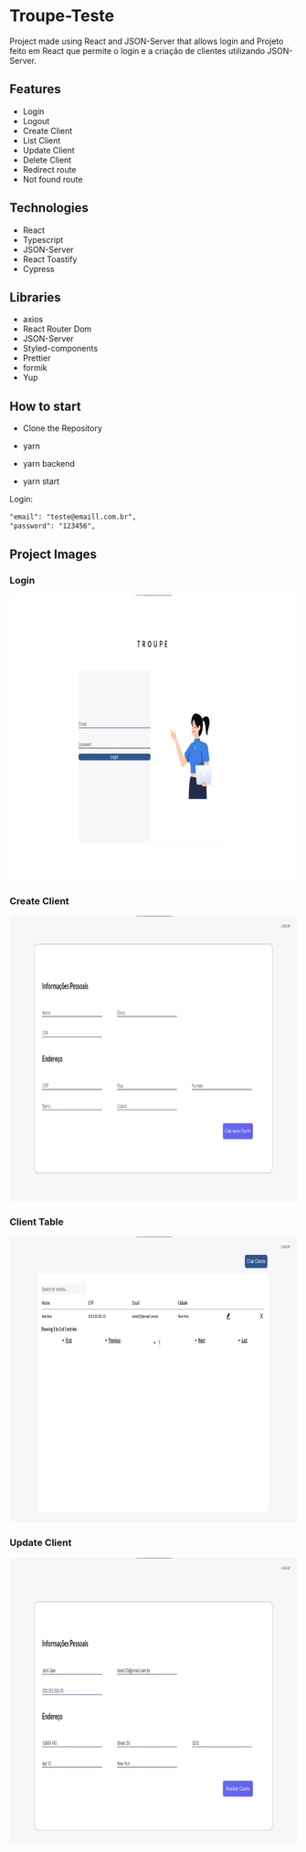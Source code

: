 # Troupe-Teste

Project made using React and JSON-Server that allows login and Projeto feito em React que permite o login e a criação de clientes utilizando JSON-Server.  

## Features

+ Login
+ Logout
+ Create Client
+ List Client
+ Update Client
+ Delete Client
+ Redirect route
+ Not found route

## Technologies


+ React
+ Typescript
+ JSON-Server
+ React Toastify
+ Cypress

## Libraries

+ axios
+ React Router Dom
+ JSON-Server
+ Styled-components
+ Prettier
+ formik
+ Yup


## How to start

+ Clone the Repository
+ yarn

+ yarn backend
+ yarn start

Login:
```
"email": "teste@emaill.com.br",
"password": "123456",
```


## Project Images

### Login

<img src="demo/Login.jpeg" height="500" width="800"  alt="match">


### Create Client

<img src="demo/Create.jpeg" height="500" width="800"  alt="match">  

### Client Table 

<img src="demo/Table.jpeg" height="500" width="800"  alt="match">

### Update Client

<img src="demo/Update.jpeg" height="500" width="800"  alt="match">
